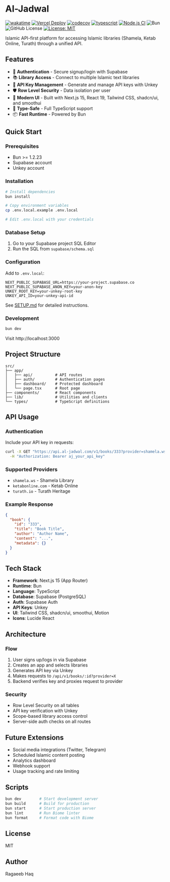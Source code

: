 # Al-Jadwal

[![wakatime](https://wakatime.com/badge/user/a0b906ce-b8e7-4463-8bce-383238df6d4b/project/5125a46b-9438-4ab1-9064-4e5e0e8d748c.svg)](https://wakatime.com/badge/user/a0b906ce-b8e7-4463-8bce-383238df6d4b/project/5125a46b-9438-4ab1-9064-4e5e0e8d748c)
[![Vercel Deploy](https://deploy-badge.vercel.app/vercel/al-jadwal)](https://al-jadwal.vercel.app)
[![codecov](https://codecov.io/gh/ragaeeb/al-jadwal/graph/badge.svg?token=12GTYFHZ63)](https://codecov.io/gh/ragaeeb/al-jadwal)
[![typescript](https://badgen.net/badge/icon/typescript?icon=typescript&label&color=blue)](https://www.typescriptlang.org)
[![Node.js CI](https://github.com/ragaeeb/al-jadwal/actions/workflows/build.yml/badge.svg)](https://github.com/ragaeeb/al-jadwal/actions/workflows/build.yml)
![Bun](https://img.shields.io/badge/Bun-%23000000.svg?style=for-the-badge&logo=bun&logoColor=white)
![GitHub License](https://img.shields.io/github/license/ragaeeb/al-jadwal)
[![License: MIT](https://img.shields.io/badge/License-MIT-yellow.svg)](https://opensource.org/licenses/MIT)

Islamic API-first platform for accessing Islamic libraries (Shamela, Ketab Online, Turath) through a unified API.

## Features

- 🔐 **Authentication** - Secure signup/login with Supabase
- 📚 **Library Access** - Connect to multiple Islamic text libraries
- 🔑 **API Key Management** - Generate and manage API keys with Unkey
- 🛡️ **Row Level Security** - Data isolation per user
- 🎨 **Modern UI** - Built with Next.js 15, React 19, Tailwind CSS, shadcn/ui, and smoothui
- 🚀 **Type-Safe** - Full TypeScript support
- 📦 **Fast Runtime** - Powered by Bun

## Quick Start

### Prerequisites

- Bun >= 1.2.23
- Supabase account
- Unkey account

### Installation

```bash
# Install dependencies
bun install

# Copy environment variables
cp .env.local.example .env.local

# Edit .env.local with your credentials
```

### Database Setup

1. Go to your Supabase project SQL Editor
2. Run the SQL from `supabase/schema.sql`

### Configuration

Add to `.env.local`:

```env
NEXT_PUBLIC_SUPABASE_URL=https://your-project.supabase.co
NEXT_PUBLIC_SUPABASE_ANON_KEY=your-anon-key
UNKEY_ROOT_KEY=your-unkey-root-key
UNKEY_API_ID=your-unkey-api-id
```

See [SETUP.md](./SETUP.md) for detailed instructions.

### Development

```bash
bun dev
```

Visit http://localhost:3000

## Project Structure

```
src/
├── app/
│   ├── api/          # API routes
│   ├── auth/         # Authentication pages
│   ├── dashboard/    # Protected dashboard
│   └── page.tsx      # Root page
├── components/       # React components
├── lib/              # Utilities and clients
└── types/            # TypeScript definitions
```

## API Usage

### Authentication

Include your API key in requests:

```bash
curl -X GET "https://api.al-jadwal.com/v1/books/333?provider=shamela.ws" \
  -H "Authorization: Bearer aj_your_api_key"
```

### Supported Providers

- `shamela.ws` - Shamela Library
- `ketabonline.com` - Ketab Online
- `turath.io` - Turath Heritage

### Example Response

```json
{
  "book": {
    "id": "333",
    "title": "Book Title",
    "author": "Author Name",
    "content": "...",
    "metadata": {}
  }
}
```

## Tech Stack

- **Framework**: Next.js 15 (App Router)
- **Runtime**: Bun
- **Language**: TypeScript
- **Database**: Supabase (PostgreSQL)
- **Auth**: Supabase Auth
- **API Keys**: Unkey
- **UI**: Tailwind CSS, shadcn/ui, smoothui, Motion
- **Icons**: Lucide React

## Architecture

### Flow

1. User signs up/logs in via Supabase
2. Creates an app and selects libraries
3. Generates API key via Unkey
4. Makes requests to `/api/v1/books/:id?provider=X`
5. Backend verifies key and proxies request to provider

### Security

- Row Level Security on all tables
- API key verification with Unkey
- Scope-based library access control
- Server-side auth checks on all routes

## Future Extensions

- Social media integrations (Twitter, Telegram)
- Scheduled Islamic content posting
- Analytics dashboard
- Webhook support
- Usage tracking and rate limiting

## Scripts

```bash
bun dev        # Start development server
bun build      # Build for production
bun start      # Start production server
bun lint       # Run Biome linter
bun format     # Format code with Biome
```

## License

MIT

## Author

Ragaeeb Haq
